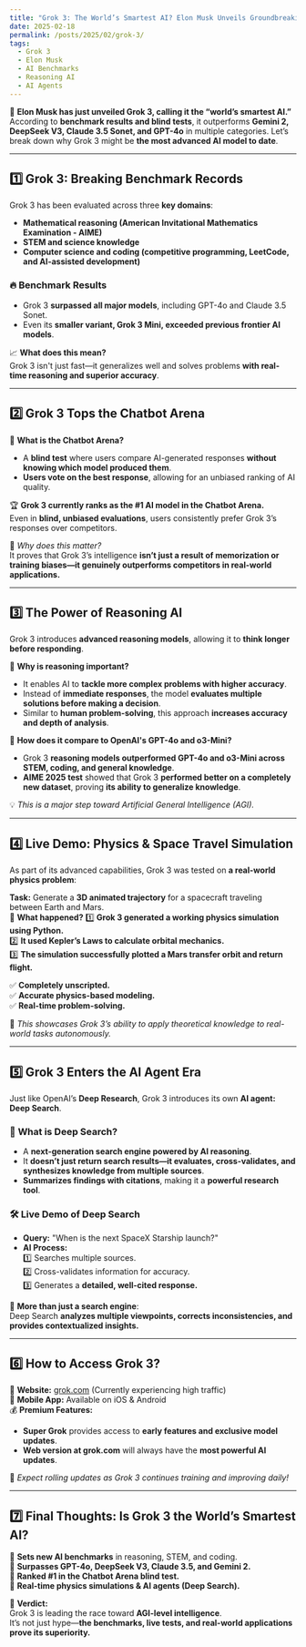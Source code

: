 ```yaml
---
title: "Grok 3: The World’s Smartest AI? Elon Musk Unveils Groundbreaking AI Model"
date: 2025-02-18
permalink: /posts/2025/02/grok-3/
tags:
  - Grok 3
  - Elon Musk
  - AI Benchmarks
  - Reasoning AI
  - AI Agents
---
```


🚀 **Elon Musk has just unveiled Grok 3, calling it the “world’s smartest AI.”**  
According to **benchmark results and blind tests**, it outperforms **Gemini 2, DeepSeek V3, Claude 3.5 Sonet, and GPT-4o** in multiple categories. Let’s break down why Grok 3 might be **the most advanced AI model to date**.

---

## 1️⃣ Grok 3: Breaking Benchmark Records

Grok 3 has been evaluated across three **key domains**:

- **Mathematical reasoning (American Invitational Mathematics Examination - AIME)**
- **STEM and science knowledge**
- **Computer science and coding (competitive programming, LeetCode, and AI-assisted development)**

### 🔥 **Benchmark Results**

- Grok 3 **surpassed all major models**, including GPT-4o and Claude 3.5 Sonet.
- Even its **smaller variant, Grok 3 Mini, exceeded previous frontier AI models**.

📈 **What does this mean?**  
Grok 3 isn't just fast—it generalizes well and solves problems **with real-time reasoning and superior accuracy**.

---

## 2️⃣ Grok 3 Tops the Chatbot Arena

💬 **What is the Chatbot Arena?**

- A **blind test** where users compare AI-generated responses **without knowing which model produced them**.
- **Users vote on the best response**, allowing for an unbiased ranking of AI quality.

🏆 **Grok 3 currently ranks as the #1 AI model in the Chatbot Arena.**  
Even in **blind, unbiased evaluations**, users consistently prefer Grok 3’s responses over competitors.

📢 _Why does this matter?_  
It proves that Grok 3’s intelligence **isn’t just a result of memorization or training biases—it genuinely outperforms competitors in real-world applications.**

---

## 3️⃣ The Power of **Reasoning AI**

Grok 3 introduces **advanced reasoning models**, allowing it to **think longer before responding**.

🔹 **Why is reasoning important?**

- It enables AI to **tackle more complex problems with higher accuracy**.
- Instead of **immediate responses**, the model **evaluates multiple solutions before making a decision**.
- Similar to **human problem-solving**, this approach **increases accuracy and depth of analysis**.

🔬 **How does it compare to OpenAI's GPT-4o and o3-Mini?**

- Grok 3 **reasoning models outperformed GPT-4o and o3-Mini across STEM, coding, and general knowledge**.
- **AIME 2025 test** showed that Grok 3 **performed better on a completely new dataset**, proving **its ability to generalize knowledge**.

💡 _This is a major step toward Artificial General Intelligence (AGI)._

---

## 4️⃣ Live Demo: **Physics & Space Travel Simulation**

As part of its advanced capabilities, Grok 3 was tested on **a real-world physics problem**:

**Task:** Generate a **3D animated trajectory** for a spacecraft traveling between Earth and Mars.  
📌 **What happened?**
1️⃣ **Grok 3 generated a working physics simulation using Python.**  
2️⃣ **It used Kepler’s Laws to calculate orbital mechanics.**  
3️⃣ **The simulation successfully plotted a Mars transfer orbit and return flight.**

✅ **Completely unscripted.**  
✅ **Accurate physics-based modeling.**  
✅ **Real-time problem-solving.**

📢 _This showcases Grok 3’s ability to apply theoretical knowledge to real-world tasks autonomously._

---

## 5️⃣ Grok 3 Enters the **AI Agent Era**

Just like OpenAI’s **Deep Research**, Grok 3 introduces its own **AI agent: Deep Search**.

### 🔎 **What is Deep Search?**

- A **next-generation search engine powered by AI reasoning**.
- It **doesn’t just return search results—it evaluates, cross-validates, and synthesizes knowledge from multiple sources**.
- **Summarizes findings with citations**, making it a **powerful research tool**.

### 🛠 **Live Demo of Deep Search**

- **Query:** "When is the next SpaceX Starship launch?"
- **AI Process:**  
  1️⃣ Searches multiple sources.  
  2️⃣ Cross-validates information for accuracy.  
  3️⃣ Generates a **detailed, well-cited response.**

🤖 **More than just a search engine**:  
Deep Search **analyzes multiple viewpoints, corrects inconsistencies, and provides contextualized insights.**

---

## 6️⃣ **How to Access Grok 3?**

📍 **Website:** [grok.com](https://grok.com) (Currently experiencing high traffic)  
📱 **Mobile App:** Available on iOS & Android  
💰 **Premium Features:**

- **Super Grok** provides access to **early features and exclusive model updates**.
- **Web version at grok.com** will always have the **most powerful AI updates**.

📌 _Expect rolling updates as Grok 3 continues training and improving daily!_

---

## 7️⃣ **Final Thoughts: Is Grok 3 the World’s Smartest AI?**

🔹 **Sets new AI benchmarks** in reasoning, STEM, and coding.  
🔹 **Surpasses GPT-4o, DeepSeek V3, Claude 3.5, and Gemini 2.**  
🔹 **Ranked #1 in the Chatbot Arena blind test.**  
🔹 **Real-time physics simulations & AI agents (Deep Search).**

🚀 **Verdict:**  
Grok 3 is leading the race toward **AGI-level intelligence**.  
It’s not just hype—**the benchmarks, live tests, and real-world applications prove its superiority.**
